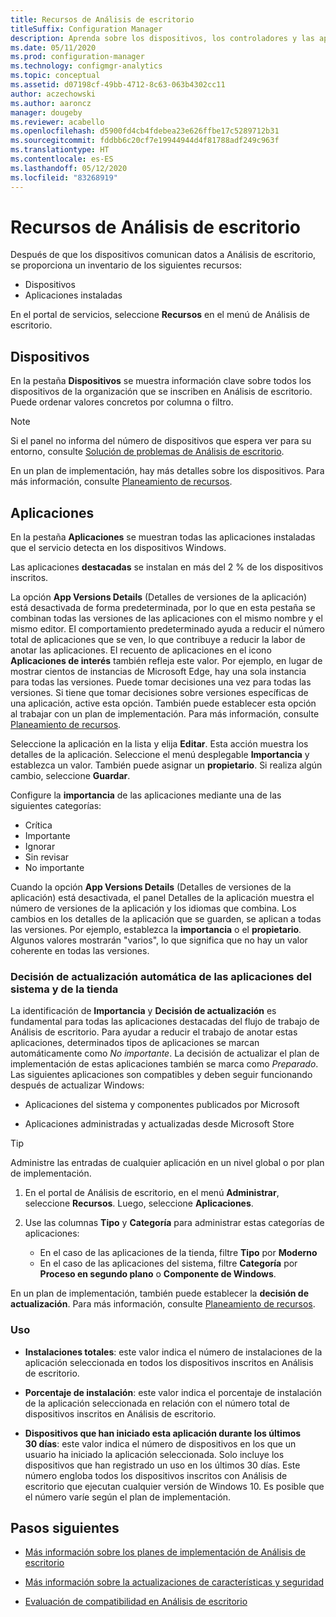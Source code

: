 ```yaml
---
title: Recursos de Análisis de escritorio
titleSuffix: Configuration Manager
description: Aprenda sobre los dispositivos, los controladores y las aplicaciones de Análisis de escritorio.
ms.date: 05/11/2020
ms.prod: configuration-manager
ms.technology: configmgr-analytics
ms.topic: conceptual
ms.assetid: d07198cf-49bb-4712-8c63-063b4302cc11
author: aczechowski
ms.author: aaroncz
manager: dougeby
ms.reviewer: acabello
ms.openlocfilehash: d5900fd4cb4fdebea23e626ffbe17c5289712b31
ms.sourcegitcommit: fddbb6c20cf7e19944944d4f81788adf249c963f
ms.translationtype: HT
ms.contentlocale: es-ES
ms.lasthandoff: 05/12/2020
ms.locfileid: "83268919"
---
```

# <a name="assets-in-desktop-analytics"></a>Recursos de Análisis de escritorio

Después de que los dispositivos comunican datos a Análisis de escritorio, se proporciona un inventario de los siguientes recursos:

- Dispositivos
- Aplicaciones instaladas  

En el portal de servicios, seleccione **Recursos** en el menú de Análisis de escritorio.

## <a name="devices"></a>Dispositivos

En la pestaña **Dispositivos** se muestra información clave sobre todos los dispositivos de la organización que se inscriben en Análisis de escritorio. Puede ordenar valores concretos por columna o filtro.

> [!NOTE]  
> Si el panel no informa del número de dispositivos que espera ver para su entorno, consulte [Solución de problemas de Análisis de escritorio](troubleshooting.md).  

En un plan de implementación, hay más detalles sobre los dispositivos. Para más información, consulte [Planeamiento de recursos](about-deployment-plans.md#plan-assets).

## <a name="apps"></a>Aplicaciones

En la pestaña **Aplicaciones** se muestran todas las aplicaciones instaladas que el servicio detecta en los dispositivos Windows.

Las aplicaciones **destacadas** se instalan en más del 2 % de los dispositivos inscritos.

La opción **App Versions Details** (Detalles de versiones de la aplicación) está desactivada de forma predeterminada, por lo que en esta pestaña se combinan todas las versiones de las aplicaciones con el mismo nombre y el mismo editor.<!-- 5542186 --> El comportamiento predeterminado ayuda a reducir el número total de aplicaciones que se ven, lo que contribuye a reducir la labor de anotar las aplicaciones. El recuento de aplicaciones en el icono **Aplicaciones de interés** también refleja este valor. Por ejemplo, en lugar de mostrar cientos de instancias de Microsoft Edge, hay una sola instancia para todas las versiones. Puede tomar decisiones una vez para todas las versiones. Si tiene que tomar decisiones sobre versiones específicas de una aplicación, active esta opción. También puede establecer esta opción al trabajar con un plan de implementación. Para más información, consulte [Planeamiento de recursos](about-deployment-plans.md#plan-assets).

Seleccione la aplicación en la lista y elija **Editar**. Esta acción muestra los detalles de la aplicación. Seleccione el menú desplegable **Importancia** y establezca un valor. También puede asignar un **propietario**. Si realiza algún cambio, seleccione **Guardar**.

Configure la **importancia** de las aplicaciones mediante una de las siguientes categorías:

- Crítica
- Importante
- Ignorar
- Sin revisar
- No importante<!-- 3587232 -->

Cuando la opción **App Versions Details** (Detalles de versiones de la aplicación) está desactivada, el panel Detalles de la aplicación muestra el número de versiones de la aplicación y los idiomas que combina. Los cambios en los detalles de la aplicación que se guarden, se aplican a todas las versiones. Por ejemplo, establezca la **importancia** o el **propietario**. Algunos valores mostrarán "varios", lo que significa que no hay un valor coherente en todas las versiones.

### <a name="automatic-upgrade-decision-of-system-and-store-apps"></a><a name="bkmk_plan-autoapp" /> Decisión de actualización automática de las aplicaciones del sistema y de la tienda

<!-- 3587232 -->
La identificación de **Importancia** y **Decisión de actualización** es fundamental para todas las aplicaciones destacadas del flujo de trabajo de Análisis de escritorio. Para ayudar a reducir el trabajo de anotar estas aplicaciones, determinados tipos de aplicaciones se marcan automáticamente como *No importante*. La decisión de actualizar el plan de implementación de estas aplicaciones también se marca como *Preparado*. Las siguientes aplicaciones son compatibles y deben seguir funcionando después de actualizar Windows:

- Aplicaciones del sistema y componentes publicados por Microsoft

- Aplicaciones administradas y actualizadas desde Microsoft Store

> [!TIP]
> Administre las entradas de cualquier aplicación en un nivel global o por plan de implementación.
>
> 1. En el portal de Análisis de escritorio, en el menú **Administrar**, seleccione **Recursos**. Luego, seleccione **Aplicaciones**.
>
> 2. Use las columnas **Tipo** y **Categoría** para administrar estas categorías de aplicaciones:
>
>    - En el caso de las aplicaciones de la tienda, filtre **Tipo** por **Moderno**
>    - En el caso de las aplicaciones del sistema, filtre **Categoría** por **Proceso en segundo plano** o **Componente de Windows**.

En un plan de implementación, también puede establecer la **decisión de actualización**. Para más información, consulte [Planeamiento de recursos](about-deployment-plans.md#plan-assets).

### <a name="usage"></a>Uso

<!-- 5533890 -->

- **Instalaciones totales**: este valor indica el número de instalaciones de la aplicación seleccionada en todos los dispositivos inscritos en Análisis de escritorio.

- **Porcentaje de instalación**: este valor indica el porcentaje de instalación de la aplicación seleccionada en relación con el número total de dispositivos inscritos en Análisis de escritorio.

- **Dispositivos que han iniciado esta aplicación durante los últimos 30 días**: este valor indica el número de dispositivos en los que un usuario ha iniciado la aplicación seleccionada. Solo incluye los dispositivos que han registrado un uso en los últimos 30 días. Este número engloba todos los dispositivos inscritos con Análisis de escritorio que ejecutan cualquier versión de Windows 10. Es posible que el número varíe según el plan de implementación.

## <a name="next-steps"></a>Pasos siguientes

- [Más información sobre los planes de implementación de Análisis de escritorio](about-deployment-plans.md)  

- [Más información sobre la actualizaciones de características y seguridad](about-updates.md)  

- [Evaluación de compatibilidad en Análisis de escritorio](compat-assessment.md)  
